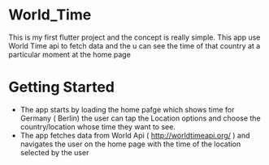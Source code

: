 # World_Time

This is my first flutter project and the concept is really simple.
This app use World Time api to fetch data and the u can see the time of that country
at a particular moment at the home page 

# Getting Started 
* The app starts by loading the home pafge which shows time for Germany ( Berlin)
the user can tap the Location options and choose the country/location
whose time they want to see. 
* The app fetches data from World Api ( http://worldtimeapi.org/ ) and 
navigates the user on the home page with the time of the location selected by the user
